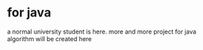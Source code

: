 # for java
a normal university student is here.
more and more project for java algorithm will be created here
